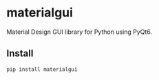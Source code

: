 # materialgui

Material Design GUI library for Python using PyQt6.

## Install

```bash
pip install materialgui
